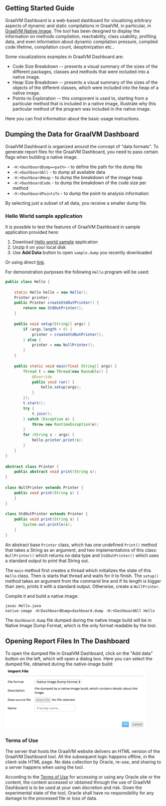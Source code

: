 ## Getting Started Guide

GraalVM Dashboard is a web-based dashboard for visualizing arbitrary aspects of
dynamic and static compilations in GraalVM, in particular, in [GraalVM Native Image](https://www.graalvm.org/docs/reference-manual/native-image). The
tool has been designed to display the information on methods compilation,
reachability, class usability, profiling data, and even information about
dynamic compilation pressure, compiled code lifetime, compilation count,
deoptimization etc..

Some visualizations examples in GraalVM Dashboard are:
- Code Size Breakdown -- presents a visual summary of the sizes of the different packages,
  classes and methods that were included into a native image.
- Heap Size Breakdown -- presents a visual summary of the sizes of the objects
  of the different classes, which were included into the heap of a native image.
- Points-to Exploration -- this component is used to, starting from a particular method
  that is included in a native image, illustrate why this particular method of the program
  was included in the native image.

Here you can find information about the basic usage instructions.

## Dumping the Data for GraalVM Dashboard
GraalVM Dashboard is organized around the concept of "data formats". To generate
report files for the GraalVM Dashboard, you need to pass certain flags when
building a native image.

* `-H:+DashboardDump=<path>` - to define the path for the dump file
* `-H:+DashboardAll` - to dump all available data
* `-H:+DashboardHeap` - to dump the breakdown of the image heap
* `-H:+DashboardCode` - to dump the breakdown of the code size per method
* `-H:+DashboardPointsTo` - to dump the point-to analysis information

By selecting just a subset of all data, you receive a smaller dump file.

### Hello World sample application

It is possible to test the features of GraalVM Dashboard in sample application provided here:

1. Download <a href=/docs/tools/dashboard/docs/sample.zip download>Hello world sample</a> application
2. Unzip it on your local disk
3. Use **Add Data** button to open `sample.dump` you recently downloaded

Or using direct [link](/docs/tools/dashboard/?dumpUrl=http://graalvm.org/docs/tools/dashboard/docs/sample/sample.dump).

For demonstration purposes the following `Hello` program will be used:

```java
public class Hello {

    static Hello hello = new Hello();
    Printer printer;
    public Printer createStdOutPrinter() {
        return new StdOutPrinter();
    }

    public void setup(String[] args) {
        if (args.length > 0) {
            printer = createStdOutPrinter();
        } else {
            printer = new NullPrinter();
        }
    }

    public static void main(final String[] args) {
        Thread t = new Thread(new Runnable() {
            @Override
            public void run() {
                hello.setup(args);
            }
        });
        t.start();
        try {
            t.join();
        } catch (Exception e) {
            throw new RuntimeException(e);
        }
        for (String s : args) {
            hello.printer.print(s);
        }
    }
}

abstract class Printer {
    public abstract void print(String s);
}

class NullPrinter extends Printer {
    public void print(String s) {
    }
}

class StdOutPrinter extends Printer {
    public void print(String s) {
        System.out.println(s);
    }
}
```

An abstract base `Printer` class, which has one undefined `Print()` method that
takes a String as an argument, and two implementations of this class:
`NullPrinter()` which returns no data type and `StdOutPrinter()` which uses a
standard output to print that String out.

The `main` method first creates a thread which initializes the state of this
`Hello` class. Then is starts that thread and waits for it to finish. The
`setup()` method takes an argument from the command line and if its length is
bigger than zero, prints it with a standard output. Otherwise, create a
`NullPrinter`.

Compile it and build a native image:

```
javac Hello.java
native-image -H:DashboardDump=dashboard.dump -H:+DashboardAll Hello
```

The `dashboard.dump` file dumped during the native image build will be in Native
Image Dump Format, which is the only format readable by the tool.

## Opening Report Files In The Dashboard
To open the dumped file in GraalVM Dashboard, click on the "Add data" button
on the left, which will open a dialog box. Here you can select the dumped file,
obtained during the native-image build:
<br>
<img src="/docs/tools/dashboard/resources/img/import_dump_file.png" alt="import-dump" width="450" height=200/>

### Terms of Use
The server that hosts the GraalVM website delivers an HTML version of the GraalVM
Dashboard tool. All the subsequent logic happens offline, in the client-side
HTML page. No data collection by Oracle, re-use, and sharing to a server happens
when using the tool.

According to the [Terms of Use](https://www.oracle.com/legal/terms.html) for
accessing or using any Oracle site or the content, the content accessed or
obtained through the use of GraalVM Dashboard is to be used at your own
discretion and risk. Given the experimental state of the tool, Oracle shall have
no responsibility for any damage to the processed file or loss of data.
